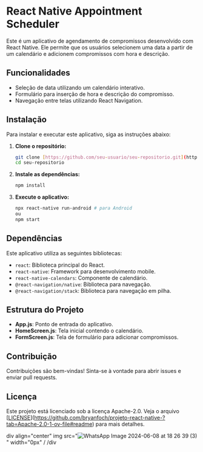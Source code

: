 # React Native Appointment Scheduler

Este é um aplicativo de agendamento de compromissos desenvolvido com React Native. Ele permite que os usuários selecionem uma data a partir de um calendário e adicionem compromissos com hora e descrição.

## Funcionalidades

- Seleção de data utilizando um calendário interativo.
- Formulário para inserção de hora e descrição do compromisso.
- Navegação entre telas utilizando React Navigation.

## Instalação

Para instalar e executar este aplicativo, siga as instruções abaixo:

1. **Clone o repositório:**

    ```bash
    git clone [https://github.com/seu-usuario/seu-repositorio.git](https://github.com/bryanfoch/projeto-react-native-)
    cd seu-repositorio
    ```

2. **Instale as dependências:**

    ```bash
    npm install
    ```

3. **Execute o aplicativo:**

    ```bash
    npx react-native run-android # para Android
    ou
    npm start
    ```

## Dependências

Este aplicativo utiliza as seguintes bibliotecas:

- `react`: Biblioteca principal do React.
- `react-native`: Framework para desenvolvimento mobile.
- `react-native-calendars`: Componente de calendário.
- `@react-navigation/native`: Biblioteca para navegação.
- `@react-navigation/stack`: Biblioteca para navegação em pilha.

## Estrutura do Projeto

- **App.js**: Ponto de entrada do aplicativo.
- **HomeScreen.js**: Tela inicial contendo o calendário.
- **FormScreen.js**: Tela de formulário para adicionar compromissos.

## Contribuição

Contribuições são bem-vindas! Sinta-se à vontade para abrir issues e enviar pull requests.

## Licença

Este projeto está licenciado sob a licença Apache-2.0. Veja o arquivo [[LICENSE](LICENSE)](https://github.com/bryanfoch/projeto-react-native-?tab=Apache-2.0-1-ov-file#readme) para mais detalhes.


div align="center"
img src="![WhatsApp Image 2024-06-08 at 18 26 39 (3)](https://github.com/bryanfoch/projeto-react-native-/assets/129864145/add57292-c111-43a8-95f3-9be105eb1ee2)" width="0px" /
/div
